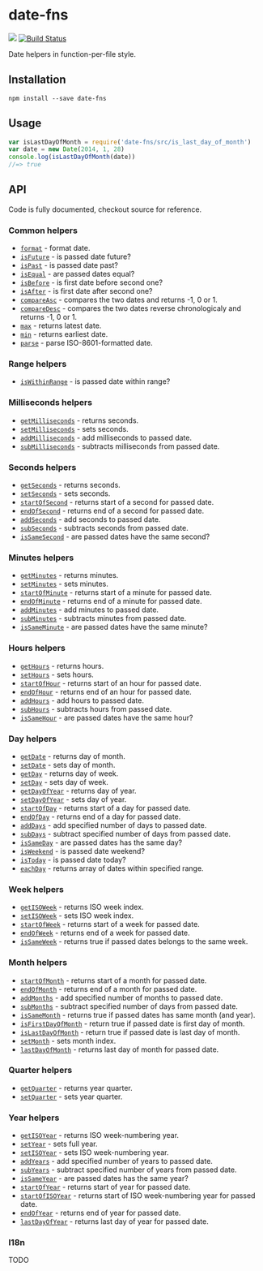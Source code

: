 # date-fns
[![](http://img.shields.io/npm/v/date-fns.svg)](https://www.npmjs.org/package/date-fns)
[![Build Status](https://travis-ci.org/js-fns/date-fns.svg)](https://travis-ci.org/js-fns/date-fns)

Date helpers in function-per-file style.

## Installation

```
npm install --save date-fns
```

## Usage

``` javascript
var isLastDayOfMonth = require('date-fns/src/is_last_day_of_month')
var date = new Date(2014, 1, 28)
console.log(isLastDayOfMonth(date))
//=> true
```

## API

Code is fully documented, checkout source for reference.

### Common helpers

* [`format`](./src/format.js) - format date.
* [`isFuture`](./src/is_future.js) - is passed date future?
* [`isPast`](./src/is_future.js) - is passed date past?
* [`isEqual`](./src/is_equal.js) - are passed dates equal?
* [`isBefore`](./src/is_before.js) - is first date before second one?
* [`isAfter`](./src/is_after.js) - is first date after second one?
* [`compareAsc`](./src/compare_asc.js) - compares the two dates and returns -1, 0 or 1.
* [`compareDesc`](./src/compare_desc.js) - compares the two dates reverse chronologicaly and returns -1, 0 or 1.
* [`max`]('./src/max') - returns latest date.
* [`min`]('./src/min') - returns earliest date.
* [`parse`](./src/parse.js) - parse ISO-8601-formatted date.

### Range helpers

* [`isWithinRange`](./src/is_within_range.js) - is passed date within range?

### Milliseconds helpers

* [`getMilliseconds`](./src/get_milliseconds.js) - returns seconds.
* [`setMilliseconds`](./src/set_milliseconds.js) - sets seconds.
* [`addMilliseconds`](./src/add_milliseconds.js) - add milliseconds to passed date.
* [`subMilliseconds`](./src/sub_milliseconds.js) - subtracts milliseconds from passed date.

### Seconds helpers

* [`getSeconds`](./src/get_seconds.js) - returns seconds.
* [`setSeconds`](./src/set_seconds.js) - sets seconds.
* [`startOfSecond`](./src/start_of_second.js) - returns start of a second for passed date.
* [`endOfSecond`](./src/end_of_second.js) - returns end of a second for passed date.
* [`addSeconds`](./src/add_seconds.js) - add seconds to passed date.
* [`subSeconds`](./src/sub_seconds.js) - subtracts seconds from passed date.
* [`isSameSecond`](./src/is_same_second.js) - are passed dates have the same second?

### Minutes helpers

* [`getMinutes`](./src/get_minutes.js) - returns minutes.
* [`setMinutes`](./src/set_minutes.js) - sets minutes.
* [`startOfMinute`](./src/start_of_minute.js) - returns start of a minute for passed date.
* [`endOfMinute`](./src/end_of_minute.js) - returns end of a minute for passed date.
* [`addMinutes`](./src/add_minutes.js) - add minutes to passed date.
* [`subMinutes`](./src/sub_minutes.js) - subtracts minutes from passed date.
* [`isSameMinute`](./src/is_same_minute.js) - are passed dates have the same minute?

### Hours helpers

* [`getHours`](./src/get_hours.js) - returns hours.
* [`setHours`](./src/set_hours.js) - sets hours.
* [`startOfHour`](./src/start_of_hour.js) - returns start of an hour for passed date.
* [`endOfHour`](./src/end_of_hour.js) - returns end of an hour for passed date.
* [`addHours`](./src/add_hours.js) - add hours to passed date.
* [`subHours`](./src/sub_hours.js) - subtracts hours from passed date.
* [`isSameHour`](./src/is_same_hour.js) - are passed dates have the same hour?

### Day helpers

* [`getDate`](./src/get_date.js) - returns day of month.
* [`setDate`](./src/set_date.js) - sets day of month.
* [`getDay`](./src/get_day.js) - returns day of week.
* [`setDay`](./src/set_day.js) - sets day of week.
* [`getDayOfYear`](./src/get_day_of_year.js) - returns day of year.
* [`setDayOfYear`](./src/set_day_of_year.js) - sets day of year.
* [`startOfDay`](./src/start_of_day.js) - returns start of a day for passed date.
* [`endOfDay`](./src/end_of_day.js) - returns end of a day for passed date.
* [`addDays`](./src/add_days.js) - add specified number of days to passed date.
* [`subDays`](./src/sub_days.js) - subtract specified number of days from passed date.
* [`isSameDay`](./src/is_same_day.js) - are passed dates has the same day?
* [`isWeekend`](./src/is_weekend.js) - is passed date weekend?
* [`isToday`](./src/is_today.js) - is passed date today?
* [`eachDay`](./src/each_day.js) - returns array of dates within specified range.

### Week helpers

* [`getISOWeek`](./src/get_iso_week.js) - returns ISO week index.
* [`setISOWeek`](./src/set_iso_week.js) - sets ISO week index.
* [`startOfWeek`](./src/start_of_week.js) - returns start of a week for passed date.
* [`endOfWeek`](./src/end_of_week.js) - returns end of a week for passed date.
* [`isSameWeek`](./src/is_same_week.js) - returns true if passed dates belongs to the same week.

### Month helpers

* [`startOfMonth`](./src/start_of_month.js) - returns start of a month for passed date.
* [`endOfMonth`](./src/end_of_month.js) - returns end of a month for passed date.
* [`addMonths`](./src/add_months.js) - add specified number of months to passed date.
* [`subMonths`](./src/sub_months.js) - subtract specified number of days from passed date.
* [`isSameMonth`](./src/is_same_month.js) - returns true if passed dates has same month (and year).
* [`isFirstDayOfMonth`](./src/is_first_day_of_month.js) - return true if passed date is first day of month.
* [`isLastDayOfMonth`](./src/is_last_day_of_month.js) - return true if passed date is last day of month.
* [`setMonth`](./src/set_month.js) - sets month index.
* [`lastDayOfMonth`](./src/last_day_of_month.js) - returns last day of month for passed date.

### Quarter helpers

* [`getQuarter`](./src/get_quarter.js) - returns year quarter.
* [`setQuarter`](./src/set_quarter.js) - sets year quarter.

### Year helpers

* [`getISOYear`](./src/get_iso_year.js) - returns ISO week-numbering year.
* [`setYear`](./src/set_year.js) - sets full year.
* [`setISOYear`](./src/set_iso_year.js) - sets ISO week-numbering year.
* [`addYears`](./src/add_years.js) - add specified number of years to passed date.
* [`subYears`](./src/sub_years.js) - subtract specified number of years from passed date.
* [`isSameYear`](./src/is_same_year.js) - are passed dates has the same year?
* [`startOfYear`](./src/start_of_year.js) - returns start of year for passed date.
* [`startOfISOYear`](./src/start_of_iso_year.js) - returns start of ISO week-numbering year for passed date.
* [`endOfYear`](./src/end_of_year.js) - returns end of year for passed date.
* [`lastDayOfYear`](./src/last_day_of_year.js) - returns last day of year for passed date.

### I18n

TODO

